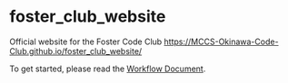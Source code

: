 
# foster_club_website
 Official website for the Foster Code Club
https://MCCS-Okinawa-Code-Club.github.io/foster_club_website/

To get started, please read the [Workflow Document](https://github.com/MCCS-Okinawa-Code-Club/foster_club_website/blob/main/Foster%20Library%20Code%20Club%20GitHub%20Workflow%20Instructions.pdf).
